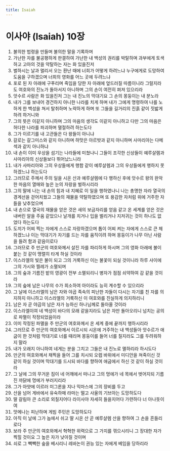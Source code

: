 ```yaml
---
title: Isaiah
---
```


# 이사야 (Isaiah) 10장
1. 불의한 법령을 만들며 불의한 말을 기록하며
1. 가난한 자를 불공평하게 판결하여 가난한 내 백성의 권리를 박탈하며 과부에게 토색하고 고아의 것을 약탈하는 자는 화 있을진저
1. 벌하시는 날과 멀리서 오는 환난 때에 너희가 어떻게 하려느냐 누구에게로 도망하여 도움을 구하겠으며 너희의 영화를 어느 곳에 두려느냐
1. 포로 된 자 아래에 구푸리며 죽임을 당한 자 아래에 엎드러질 따름이니라 그럴지라도 여호와의 진노가 돌아서지 아니하며 그의 손이 여전히 펴져 있으리라
1. 앗수르 사람은 화 있을진저 그는 내 진노의 막대기요 그 손의 몽둥이는 내 분노라
1. 내가 그를 보내어 경건하지 아니한 나라를 치게 하며 내가 그에게 명령하여 나를 노하게 한 백성을 쳐서 탈취하며 노략하게 하며 또 그들을 길거리의 진흙 같이 짓밟게 하려 하거니와
1. 그의 뜻은 이같지 아니하며 그의 마음의 생각도 이같지 아니하고 다만 그의 마음은 허다한 나라를 파괴하며 멸절하려 하는도다
1. 그가 이르기를 내 고관들은 다 왕들이 아니냐
1. 갈로는 갈그미스와 같지 아니하며 하맛은 아르밧과 같지 아니하며 사마리아는 다메섹과 같지 아니하냐
1. 내 손이 이미 우상을 섬기는 나라들에 미쳤나니 그들이 조각한 신상들이 예루살렘과 사마리아의 신상들보다 뛰어났느니라
1. 내가 사마리아와 그의 우상들에게 행함 같이 예루살렘과 그의 우상들에게 행하지 못하겠느냐 하는도다
1. 그러므로 주께서 주의 일을 시온 산과 예루살렘에 다 행하신 후에 앗수르 왕의 완악한 마음의 열매와 높은 눈의 자랑을 벌하시리라
1. 그의 말에 나는 내 손의 힘과 내 지혜로 이 일을 행하였나니 나는 총명한 자라 열국의 경계선을 걷어치웠고 그들의 재물을 약탈하였으며 또 용감한 자처럼 위에 거주한 자들을 낮추었으며
1. 내 손으로 열국의 재물을 얻은 것은 새의 보금자리를 얻음 같고 온 세계를 얻은 것은 내버린 알을 주움 같았으나 날개를 치거나 입을 벌리거나 지저귀는 것이 하나도 없었다 하는도다
1. 도끼가 어찌 찍는 자에게 스스로 자랑하겠으며 톱이 어찌 켜는 자에게 스스로 큰 체하겠느냐 이는 막대기가 자기를 드는 자를 움직이려 하며 몽둥이가 나무 아닌 사람을 들려 함과 같음이로다
1. 그러므로 주 만군의 여호와께서 살진 자를 파리하게 하시며 그의 영화 아래에 불이 붙는 것 같이 맹렬히 타게 하실 것이라
1. 이스라엘의 빛은 불이 되고 그의 거룩하신 이는 불꽃이 되실 것이니라 하루 사이에 그의 가시와 찔레가 소멸되며
1. 그의 숲과 기름진 밭의 영광이 전부 소멸되리니 병자가 점점 쇠약하여 감 같을 것이라
1. 그의 숲에 남은 나무의 수가 희소하여 아이라도 능히 계수할 수 있으리라
1. 그 날에 이스라엘의 남은 자와 야곱 족속의 피난한 자들이 다시는 자기를 친 자를 의지하지 아니하고 이스라엘의 거룩하신 이 여호와를 진실하게 의지하리니
1. 남은 자 곧 야곱의 남은 자가 능하신 하나님께로 돌아올 것이라
1. 이스라엘이여 네 백성이 바다의 모래 같을지라도 남은 자만 돌아오리니 넘치는 공의로 파멸이 작정되었음이라
1. 이미 작정된 파멸을 주 만군의 여호와께서 온 세계 중에 끝까지 행하시리라
1. 그러므로 주 만군의 여호와께서 이르시되 시온에 거주하는 내 백성들아 앗수르가 애굽이 한 것처럼 막대기로 너를 때리며 몽둥이를 들어 너를 칠지라도 그를 두려워하지 말라
1. 내가 오래지 아니하여 네게는 분을 그치고 그들은 내 진노로 멸하리라 하시도다
1. 만군의 여호와께서 채찍을 들어 그를 치시되 오렙 바위에서 미디안을 쳐죽이신 것 같이 하실 것이며 막대기를 드시되 바다를 향하여 애굽에서 하신 것 같이 하실 것이라
1. 그 날에 그의 무거운 짐이 네 어깨에서 떠나고 그의 멍에가 네 목에서 벗어지되 기름진 까닭에 멍에가 부러지리라
1. 그가 아얏에 이르러 미그론을 지나 믹마스에 그의 장비를 두고
1. 산을 넘어 게바에서 유숙하매 라마는 떨고 사울의 기브아는 도망하도다
1. 딸 갈림아 큰 소리로 외칠지어다 라이사야 자세히 들을지어다 가련하다 너 아나돗이여
1. 맛메나는 피난하며 게빔 주민은 도망하도다
1. 아직 이 날에 그가 놉에서 쉬고 딸 시온 산 곧 예루살렘 산을 향하여 그 손을 흔들리로다
1. 보라 주 만군의 여호와께서 혁혁한 위력으로 그 가지를 꺾으시리니 그 장대한 자가 찍힐 것이요 그 높은 자가 낮아질 것이며
1. 쇠로 그 빽빽한 숲을 베시리니 레바논이 권능 있는 자에게 베임을 당하리라